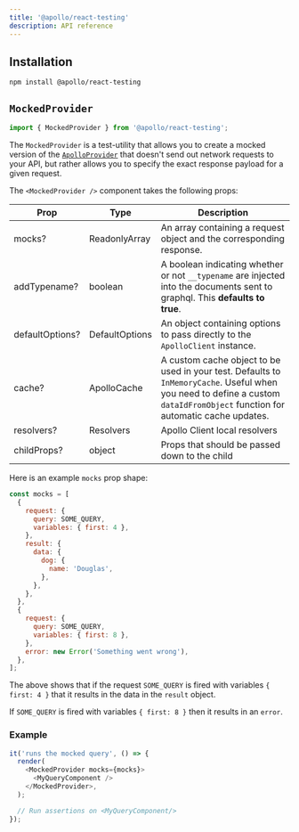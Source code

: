 ```yaml
---
title: '@apollo/react-testing'
description: API reference
---
```


## Installation

```
npm install @apollo/react-testing
```

## `MockedProvider`

```js
import { MockedProvider } from '@apollo/react-testing';
```

The `MockedProvider` is a test-utility that allows you to create a mocked version of the [`ApolloProvider`](/api/react-common/#apolloprovider) that doesn't send out network requests to your API, but rather allows you to specify the exact response payload for a given request.

The `<MockedProvider />` component takes the following props:

| Prop            | Type                          | Description                                                                                                                                                                  |
| --------------- | ----------------------------- | ---------------------------------------------------------------------------------------------------------------------------------------------------------------------------- |
| mocks?          | ReadonlyArray<MockedResponse> | An array containing a request object and the corresponding response.                                                                                                         |
| addTypename?    | boolean                       | A boolean indicating whether or not `__typename` are injected into the documents sent to graphql. This **defaults to true**.                                                 |
| defaultOptions? | DefaultOptions                | An object containing options to pass directly to the `ApolloClient` instance.                                                                                                |
| cache?          | ApolloCache<TSerializedCache> | A custom cache object to be used in your test. Defaults to `InMemoryCache`. Useful when you need to define a custom `dataIdFromObject` function for automatic cache updates. |
| resolvers?      | Resolvers                     | Apollo Client local resolvers                                                                                                                                                |
| childProps?     | object                        | Props that should be passed down to the child                                                                                                                                |

Here is an example `mocks` prop shape:

```js
const mocks = [
  {
    request: {
      query: SOME_QUERY,
      variables: { first: 4 },
    },
    result: {
      data: {
        dog: {
          name: 'Douglas',
        },
      },
    },
  },
  {
    request: {
      query: SOME_QUERY,
      variables: { first: 8 },
    },
    error: new Error('Something went wrong'),
  },
];
```

The above shows that if the request `SOME_QUERY` is fired with variables `{ first: 4 }` that it results in the data in the `result` object.

If `SOME_QUERY` is fired with variables `{ first: 8 }` then it results in an `error`.

### Example

```js
it('runs the mocked query', () => {
  render(
    <MockedProvider mocks={mocks}>
      <MyQueryComponent />
    </MockedProvider>,
  );

  // Run assertions on <MyQueryComponent/>
});
```
